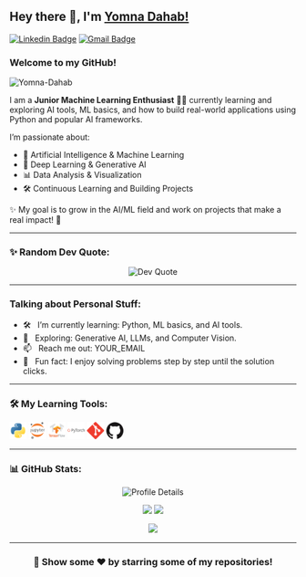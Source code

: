 ## Hey there 👋, I'm [Yomna Dahab!](https://github.com/Yomna-Dahab)

[![Linkedin Badge](https://img.shields.io/badge/-LinkedIn-0e76a8?style=flat-square&logo=Linkedin&logoColor=white)](https://www.linkedin.com/in/yomna-dahab-6b34432a1/)
[![Gmail Badge](https://img.shields.io/badge/-Email-c14438?style=flat-square&logo=Gmail&logoColor=white)](mailto:yomnadahab770@gmail.com)

### Welcome to my GitHub!  
<p align="left"> <img src="https://komarev.com/ghpvc/?username=Yomna-Dahab&label=Profile%20views&color=0e75b6&style=flat" alt="Yomna-Dahab" /> </p>

I am a **Junior Machine Learning Enthusiast** 👩‍💻 currently learning and exploring AI tools, ML basics, and how to build real-world applications using Python and popular AI frameworks.  

I’m passionate about:
- 🤖 Artificial Intelligence & Machine Learning
- 🧠 Deep Learning & Generative AI
- 📊 Data Analysis & Visualization
- 🛠 Continuous Learning and Building Projects  

✨ My goal is to grow in the AI/ML field and work on projects that make a real impact! 🚀  

<hr>
<h3 align="left">✨ Random Dev Quote:</h3>
<p align="center">
  <img src="https://quotes-github-readme.vercel.app/api?type=horizontal&theme=dark" alt="Dev Quote" />
</p>
<hr>

### Talking about Personal Stuff:

- 🛠 &nbsp; I’m currently learning: Python, ML basics, and AI tools.  
- 🚀 &nbsp; Exploring: Generative AI, LLMs, and Computer Vision.  
- 📫 &nbsp; Reach me out: YOUR_EMAIL  
- 👾 &nbsp; Fun fact: I enjoy solving problems step by step until the solution clicks.  

---

### 🛠 My Learning Tools:

<code><img height="30" src="https://raw.githubusercontent.com/github/explore/master/topics/python/python.png" alt="python"></code>
<code><img height="30" src="https://raw.githubusercontent.com/github/explore/master/topics/jupyter-notebook/jupyter-notebook.png" alt="jupyter"></code>
<code><img height="30" src="https://raw.githubusercontent.com/github/explore/master/topics/tensorflow/tensorflow.png" alt="tensorflow"></code>
<code><img height="30" src="https://raw.githubusercontent.com/github/explore/master/topics/pytorch/pytorch.png" alt="pytorch"></code>
<code><img height="30" src="https://raw.githubusercontent.com/github/explore/master/topics/git/git.png" alt="git"></code>
<code><img height="30" src="https://raw.githubusercontent.com/github/explore/master/topics/github/github.png" alt="github"></code>

---

### 📊 GitHub Stats:

<p align="center">
  <img src="https://github-profile-summary-cards.vercel.app/api/cards/profile-details?username=yomnadahab770&theme=github_dark" alt="Profile Details"/>
</p>

<p align="center">
  <img src="https://github-readme-stats.vercel.app/api?username=yomnadahab770&show_icons=true&count_private=true&hide_border=true&theme=radical" height="180em"/>
  <img src="https://github-readme-stats.vercel.app/api/top-langs/?username=yomnadahab770&layout=compact&langs_count=8&theme=radical" height="180em"/>
</p>

<p align="center">
  <img src="https://github-readme-streak-stats.herokuapp.com/?user=yomnadahab770&theme=radical&hide_border=true" height="180em"/>
</p>

---

<div align="center">

### 🌟 Show some ❤️ by starring some of my repositories!

</div>
